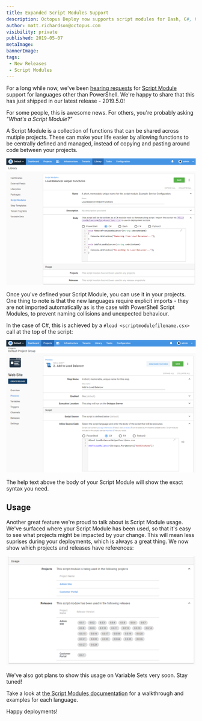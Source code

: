 ```yaml
---
title: Expanded Script Modules Support
description: Octopus Deploy now supports script modules for Bash, C#, F# and Python!
author: matt.richardson@octopus.com
visibility: private
published: 2019-05-07
metaImage:
bannerImage:
tags:
 - New Releases
 - Script Modules
---
```


For a long while now, we've been [hearing requests](https://octopusdeploy.uservoice.com/forums/170787-general/suggestions/9653631-c-script-in-script-modules) for [Script Module](https://octopus.com/docs/deployment-examples/custom-scripts/script-modules) support for languages other than PowerShell. We're happy to share that this has just shipped in our latest release - 2019.5.0!

For some people, this is awesome news. For others, you're probably asking _"What's a Script Module?"_

A Script Module is a collection of functions that can be shared across mutiple projects. These can make your life easier by allowing functions to be centrally defined and managed, instead of copying and pasting around code between your projects.

![New C# Script Module](new-script-module.png "width=500")

Once you've defined your Script Module, you can use it in your projects. One thing to note is that the new languages require explicit imports - they are not imported automatically as is the case with PowerShell Script Modules, to prevent naming collisions and unexpected behaviour.

In the case of C#, this is achieved by a `#load <scriptmodulefilename.csx>` call at the top of the script:

![New C# Script Module](call-script-module-function.png "width=500")

The help text above the body of your Script Module will show the exact syntax you need.

## Usage

Another great feature we're proud to talk about is Script Module usage. We've surfaced where your Script Module has been used, so that it's easy to see what projects might be impacted by your change. This will mean less suprises during your deployments, which is always a great thing. We now show which projects and releases have references:

![Script Module Usages](script-module-usage.png "width=500")

We've also got plans to show this usage on Variable Sets very soon. Stay tuned!

Take a look at [the Script Modules documentation](https://octopus.com/docs/deployment-examples/custom-scripts/script-modules) for a walkthrough and examples for each language.

Happy deployments!
